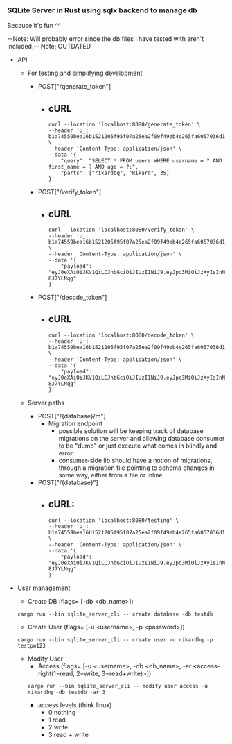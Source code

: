 ### SQLite Server in Rust using sqlx backend to manage db
Because it's fun ^^

--Note: Will probably error since the db files I have tested with aren't included.--
Note: OUTDATED

- API
    - For testing and simplifying development
        - POST["/generate_token"]
            - cURL
                - 
                ```
                curl --location 'localhost:8080/generate_token' \
                --header 'u_: b1a74559bea16b1521205f95f07a25ea2f09f49eb4e265fa6057036d1dff7c22' \
                --header 'Content-Type: application/json' \
                --data '{
                    "query": "SELECT * FROM users WHERE username = ? AND first_name = ? AND age = ?;",
                    "parts": ["rikardbq", "Rikard", 35]
                }'
                ```
        - POST["/verify_token"]
            - cURL
                -
                ```
                curl --location 'localhost:8080/verify_token' \
                --header 'u_: b1a74559bea16b1521205f95f07a25ea2f09f49eb4e265fa6057036d1dff7c22' \
                --header 'Content-Type: application/json' \
                --data '{
                    "payload": "eyJ0eXAiOiJKV1QiLCJhbGciOiJIUzI1NiJ9.eyJpc3MiOiJzXyIsInN1YiI6ImRfIiwiYXVkIjoiY18iLCJkYXQiOiJ7XHJcbiAgICBcImJhc2VfcXVlcnlcIjogXCJTRUxFQ1QgKiBGUk9NIHVzZXJzNTtcIixcclxuICAgIFwicGFydHNcIjogW11cclxufSIsImlhdCI6MTczMTIzMjgzOCwiZXhwIjoxNzMxMjMyODY4fQ.W5AK92hsNhFGpJmgax7ylybwZGSIBueCVD-8J7YLNqg"
                }'
                ```
        - POST["/decode_token"]
            - cURL
                -
                ```
                curl --location 'localhost:8080/decode_token' \
                --header 'u_: b1a74559bea16b1521205f95f07a25ea2f09f49eb4e265fa6057036d1dff7c22' \
                --header 'Content-Type: application/json' \
                --data '{
                    "payload": "eyJ0eXAiOiJKV1QiLCJhbGciOiJIUzI1NiJ9.eyJpc3MiOiJzXyIsInN1YiI6ImRfIiwiYXVkIjoiY18iLCJkYXQiOiJ7XHJcbiAgICBcImJhc2VfcXVlcnlcIjogXCJTRUxFQ1QgKiBGUk9NIHVzZXJzNTtcIixcclxuICAgIFwicGFydHNcIjogW11cclxufSIsImlhdCI6MTczMTIzMjgzOCwiZXhwIjoxNzMxMjMyODY4fQ.W5AK92hsNhFGpJmgax7ylybwZGSIBueCVD-8J7YLNqg"
                }'
                ```

    - Server paths
        - POST["/{database}/m"]
            - Migration endpoint
                - possible solution will be keeping track of database migrations on the server and allowing database consumer to be "dumb" or just execute what comes in blindly and error.
                - consumer-side lib should have a notion of migrations, through a migration file pointing to schema changes in some way, either from a file or inline
        - POST["/{database}"]
            - cURL:
                - 
                ```
                curl --location 'localhost:8080/testing' \
                --header 'u_: b1a74559bea16b1521205f95f07a25ea2f09f49eb4e265fa6057036d1dff7c22' \
                --header 'Content-Type: application/json' \
                --data '{
                    "payload": "eyJ0eXAiOiJKV1QiLCJhbGciOiJIUzI1NiJ9.eyJpc3MiOiJzXyIsInN1YiI6ImRfIiwiYXVkIjoiY18iLCJkYXQiOiJ7XHJcbiAgICBcImJhc2VfcXVlcnlcIjogXCJTRUxFQ1QgKiBGUk9NIHVzZXJzNTtcIixcclxuICAgIFwicGFydHNcIjogW11cclxufSIsImlhdCI6MTczMTIzMjgzOCwiZXhwIjoxNzMxMjMyODY4fQ.W5AK92hsNhFGpJmgax7ylybwZGSIBueCVD-8J7YLNqg"
                }'
                ```

- User management
    - Create DB (flags= [-db \<db_name\>])
    ```
    cargo run --bin sqlite_server_cli -- create database -db testdb
    ```
    - Create User (flags= [-u \<username\>, -p \<password\>])
    ```
    cargo run --bin sqlite_server_cli -- create user -u rikardbq -p testpw123
    ```
    - Modify User
        - Access (flags= [-u \<username\>, -db \<db_name\>, -ar \<access-right(1=read, 2=write, 3=read+write)\>])
        ```
        cargo run --bin sqlite_server_cli -- modify user access -u rikardbq -db testdb -ar 3
        ```
        - access levels (think linux)
            - 0 nothing
            - 1 read
            - 2 write
            - 3 read + write
